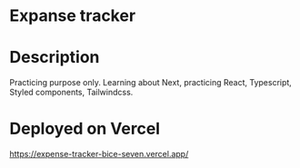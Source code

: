 # Expanse tracker

# Description
Practicing purpose only.
Learning about Next, practicing React, Typescript, Styled components, Tailwindcss.

# Deployed on Vercel
https://expense-tracker-bice-seven.vercel.app/
